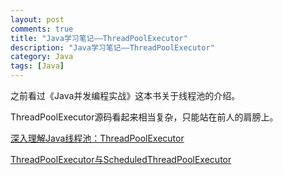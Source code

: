 ```yaml
---
layout: post
comments: true
title: "Java学习笔记——ThreadPoolExecutor"
description: "Java学习笔记——ThreadPoolExecutor"
category: Java
tags: [Java]
---
```


之前看过《Java并发编程实战》这本书关于线程池的介绍。

ThreadPoolExecutor源码看起来相当复杂，只能站在前人的肩膀上。

[深入理解Java线程池：ThreadPoolExecutor](http://www.ideabuffer.cn/2017/04/04/%E6%B7%B1%E5%85%A5%E7%90%86%E8%A7%A3Java%E7%BA%BF%E7%A8%8B%E6%B1%A0%EF%BC%9AThreadPoolExecutor/)

[ThreadPoolExecutor与ScheduledThreadPoolExecutor](https://blog.dreamtobe.cn/thread-pool/)



